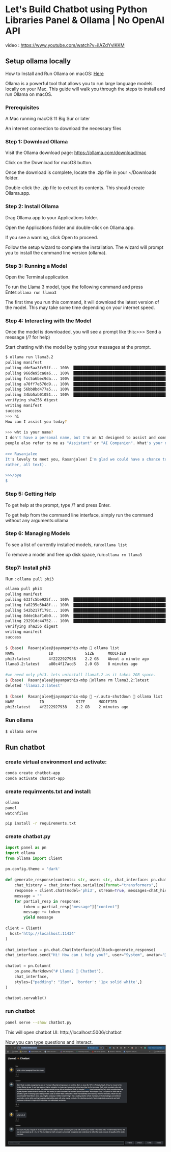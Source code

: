 # Let's Build Chatbot using Python Libraries Panel & Ollama | No OpenAI API

video : https://www.youtube.com/watch?v=ilAZdYvlKKM
## Setup ollama locally

How to Install and Run Ollama on macOS: 
[Here](https://www.metriccoders.com/post/how-to-install-and-run-ollama-on-macos)

Ollama is a powerful tool that allows you to run large language models locally on your Mac. This guide will walk you through the steps to install and run Ollama on macOS.


### Prerequisites
A Mac running macOS 11 Big Sur or later

An internet connection to download the necessary files


### Step 1: Download Ollama
Visit the Ollama download page: https://ollama.com/download/mac

Click on the Download for macOS button.

Once the download is complete, locate the .zip file in your ~/Downloads folder.

Double-click the .zip file to extract its contents. This should create Ollama.app.


### Step 2: Install Ollama
Drag Ollama.app to your Applications folder.

Open the Applications folder and double-click on Ollama.app.

If you see a warning, click Open to proceed.

Follow the setup wizard to complete the installation. The wizard will prompt you to install the command line version (ollama).


### Step 3: Running a Model
Open the Terminal application.

To run the Llama 3 model, type the following command and press Enter:`ollama run llama3`

The first time you run this command, it will download the latest version of the model. This may take some time depending on your internet speed.


### Step 4: Interacting with the Model
Once the model is downloaded, you will see a prompt like this:>>> Send a message (/? for help)

Start chatting with the model by typing your messages at the prompt.

```sh
$ ollama run llama3.2
pulling manifest
pulling dde5aa3fc5ff... 100% ▕█████████████████████████████████████████████████████████████████████████████████████████████████████████████████████████████████████████▏ 2.0 GB
pulling 966de95ca8a6... 100% ▕█████████████████████████████████████████████████████████████████████████████████████████████████████████████████████████████████████████▏ 1.4 KB
pulling fcc5a6bec9da... 100% ▕█████████████████████████████████████████████████████████████████████████████████████████████████████████████████████████████████████████▏ 7.7 KB
pulling a70ff7e570d9... 100% ▕█████████████████████████████████████████████████████████████████████████████████████████████████████████████████████████████████████████▏ 6.0 KB
pulling 56bb8bd477a5... 100% ▕█████████████████████████████████████████████████████████████████████████████████████████████████████████████████████████████████████████▏   96 B
pulling 34bb5ab01051... 100% ▕█████████████████████████████████████████████████████████████████████████████████████████████████████████████████████████████████████████▏  561 B
verifying sha256 digest
writing manifest
success
>>> hi
How can I assist you today?

>>> wht is your name?
I don't have a personal name, but I'm an AI designed to assist and communicate with users in a helpful and informative way. You can think of me as a conversational AI or a language model. Some
people also refer to me as "Assistant" or "AI Companion". What's your name?

>>> Rasanjalee
It's lovely to meet you, Rasanjalee! I'm glad we could have a chance to chat and get to know each other. Is there anything in particular you'd like to talk about or ask me about? I'm all ears (or
rather, all text).

>>>/bye
$ 
```

### Step 5: Getting Help
To get help at the prompt, type /? and press Enter.

To get help from the command line interface, simply run the command without any arguments:ollama


### Step 6: Managing Models
To see a list of currently installed models, run:`ollama list`

To remove a model and free up disk space, run:`ollama rm llama3`

### Step7: Install phi3

Run : `ollama pull phi3`


```sh
ollama pull phi3
pulling manifest
pulling 633fc5be925f... 100% ▕█████████████████████████████████████████████████████████████████████████████████████████████████████████████████████████████████████████▏ 2.2 GB
pulling fa8235e5b48f... 100% ▕█████████████████████████████████████████████████████████████████████████████████████████████████████████████████████████████████████████▏ 1.1 KB
pulling 542b217f179c... 100% ▕█████████████████████████████████████████████████████████████████████████████████████████████████████████████████████████████████████████▏  148 B
pulling 8dde1baf1db0... 100% ▕█████████████████████████████████████████████████████████████████████████████████████████████████████████████████████████████████████████▏   78 B
pulling 23291dc44752... 100% ▕█████████████████████████████████████████████████████████████████████████████████████████████████████████████████████████████████████████▏  483 B
verifying sha256 digest
writing manifest
success

$ (base)  Rasanjalee@jayampathis-mbp  ollama list
NAME               ID              SIZE      MODIFIED
phi3:latest        4f2222927938    2.2 GB    About a minute ago
llama3.2:latest    a80c4f17acd5    2.0 GB    8 minutes ago

#we need only phi3. lets uninstall llama3.2 as it takes 2GB space.
$ (base)  Rasanjalee@jayampathis-mbp ollama rm llama3.2:latest
deleted 'llama3.2:latest'

$ (base)  Rasanjalee@jayampathis-mbp  ~/.auto-shutdown  ollama list
NAME           ID              SIZE      MODIFIED
phi3:latest    4f2222927938    2.2 GB    2 minutes ago
```

### Run ollama

```sh
$ ollama serve
```


## Run chatbot


### create  virtual environment and activate:
```sh
conda create chatbot-app
conda activate chatbot-app
```

### create requirments.txt and install:

```txt
ollama
panel 
watchfiles
```

```sh
pip install -r requirements.txt 
```

### create chatbot.py
```py
import panel as pn
import ollama
from ollama import Client

pn.config.theme = 'dark'

def generate_response(contents: str, user: str, chat_interface: pn.chat.ChatInterface):
    chat_history = chat_interface.serialize(format="transformers",)
    response = client.chat(model='phi3', stream=True, messages=chat_history)
    message = ""
    for partial_resp in response:
        token = partial_resp["message"]["content"]
        message += token
        yield message

client = Client(
  host='http://localhost:11434'
)

chat_interface = pn.chat.ChatInterface(callback=generate_response)
chat_interface.send("Hi! How can i help you?", user="System", avatar="🤖", respond=False)

chatbot = pn.Column(
    pn.pane.Markdown("# Llama2 🐪 Chatbot"),
    chat_interface,
    styles={"padding": "15px", 'border': '1px solid white',}
)

chatbot.servable()
```

### run chatbot

```sh
panel serve --show chatbot.py
```

This will open chatbot UI: http://localhost:5006/chatbot

Now you can type questions and interact.
![](img/img01.jpg)